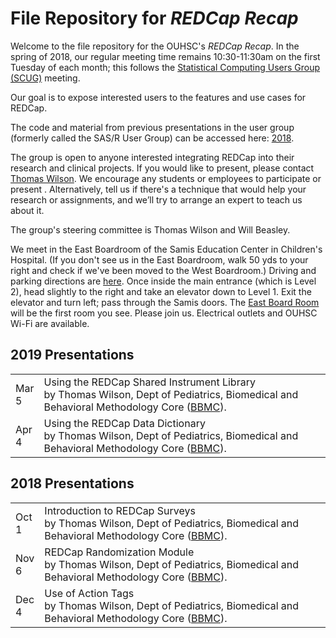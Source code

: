 File Repository for *REDCap Recap*
============

Welcome to the file repository for the OUHSC's *REDCap Recap*.  In the spring of 2018, our regular meeting time remains 10:30-11:30am on the first Tuesday of each month; this follows the [Statistical Computing Users Group (SCUG)](https://github.com/OuhscBbmc/StatisticalComputing) meeting.

Our goal is to expose interested users to the features and use cases for REDCap.

The code and material from previous presentations in the user group  (formerly called the SAS/R User Group) can be accessed here:  [2018](./2018-presentations/).

The group is open to anyone interested integrating REDCap into their research and clinical projects. If you would like to present, please contact [Thomas Wilson](thomas-wilson@ouhsc.edu).  We encourage any students or employees to participate or present . Alternatively, tell us if there's a technique that would help your research or assignments, and we’ll try to arrange an expert to teach us about it.

The group's steering committee is Thomas Wilson and Will Beasley.

We meet in the East Boardroom of the Samis Education Center in Children's Hospital.  (If you don't see us in the East Boardroom, walk 50 yds to your right and check if we've been moved to the West Boardroom.)  Driving and parking directions are [here](https://raw.github.com/OuhscBbmc/StatisticalComputing/master/Documents/Parking.png).  Once inside the main entrance (which is Level 2), head slightly to the right and take an elevator down to Level 1.  Exit the elevator and turn left; pass through the Samis doors.  The [East Board Room](https://github.com/OuhscBbmc/StatisticalComputing/blob/master/Documents/SamisEdCenterMap.pdf) will be the first room you see.  Please join us.  Electrical outlets and OUHSC Wi-Fi are available.

## 2019 Presentations

|        |                    |
| ------ | ------------------ |
| Mar<br/>5| Using the REDCap Shared Instrument Library<br/>by Thomas Wilson, Dept of Pediatrics, Biomedical and Behavioral Methodology Core ([BBMC](http://ouhsc.edu/BBMC/)). |
| Apr<br/>4| Using the REDCap Data Dictionary<br/>by Thomas Wilson, Dept of Pediatrics, Biomedical and Behavioral Methodology Core ([BBMC](http://ouhsc.edu/BBMC/)). |


## 2018 Presentations

|        |                    |
| ------ | ------------------ |
| Oct<br/>1| Introduction to REDCap Surveys<br/>by Thomas Wilson, Dept of Pediatrics, Biomedical and Behavioral Methodology Core ([BBMC](http://ouhsc.edu/BBMC/)). |
| Nov<br/>6| REDCap Randomization Module<br/>by Thomas Wilson, Dept of Pediatrics, Biomedical and Behavioral Methodology Core ([BBMC](http://ouhsc.edu/BBMC/)). |
| Dec<br/>4| Use of Action Tags<br/>by Thomas Wilson, Dept of Pediatrics, Biomedical and Behavioral Methodology Core ([BBMC](http://ouhsc.edu/BBMC/)). |


